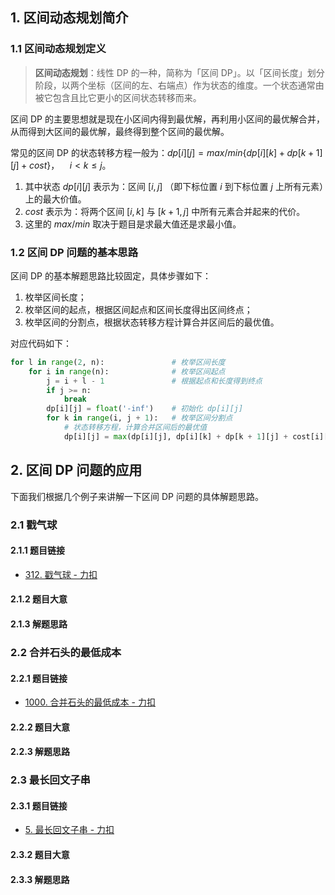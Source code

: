 ## 1. 区间动态规划简介

### 1.1 区间动态规划定义

> **区间动态规划**：线性 DP 的一种，简称为「区间 DP」。以「区间长度」划分阶段，以两个坐标（区间的左、右端点）作为状态的维度。一个状态通常由被它包含且比它更小的区间状态转移而来。

区间 DP 的主要思想就是现在小区间内得到最优解，再利用小区间的最优解合并，从而得到大区间的最优解，最终得到整个区间的最优解。

常见的区间 DP 的状态转移方程一般为：$dp[i][j] = max / min \lbrace dp[i][k] + dp[k + 1][j] + cost \rbrace，\quad i < k \le j$。

1. 其中状态 $dp[i][j]$ 表示为：区间 $[i, j]$ （即下标位置 $i$ 到下标位置 $j$ 上所有元素）上的最大价值。
2. $cost$ 表示为：将两个区间 $[i, k]$ 与 $[k + 1, j]$ 中所有元素合并起来的代价。
3. 这里的 $max / min$ 取决于题目是求最大值还是求最小值。

### 1.2 区间 DP 问题的基本思路

区间 DP 的基本解题思路比较固定，具体步骤如下：

1. 枚举区间长度；
2. 枚举区间的起点，根据区间起点和区间长度得出区间终点；
3. 枚举区间的分割点，根据状态转移方程计算合并区间后的最优值。

对应代码如下：

```Python
for l in range(2, n):               # 枚举区间长度
    for i in range(n):              # 枚举区间起点
        j = i + l - 1               # 根据起点和长度得到终点
        if j >= n:
            break
        dp[i][j] = float('-inf')    # 初始化 dp[i][j]
        for k in range(i, j + 1):   # 枚举区间分割点
            # 状态转移方程，计算合并区间后的最优值
            dp[i][j] = max(dp[i][j], dp[i][k] + dp[k + 1][j] + cost[i][j])
```

## 2. 区间 DP 问题的应用

下面我们根据几个例子来讲解一下区间 DP 问题的具体解题思路。

### 2.1 戳气球

#### 2.1.1 题目链接

- [312. 戳气球 - 力扣](https://leetcode.cn/problems/burst-balloons/)

#### 2.1.2 题目大意

#### 2.1.3 解题思路

### 2.2 合并石头的最低成本

#### 2.2.1 题目链接

- [1000. 合并石头的最低成本 - 力扣](https://leetcode.cn/problems/minimum-cost-to-merge-stones/)

#### 2.2.2 题目大意

#### 2.2.3 解题思路

### 2.3 最长回文子串

#### 2.3.1 题目链接

- [5. 最长回文子串 - 力扣](https://leetcode.cn/problems/longest-palindromic-substring/)

#### 2.3.2 题目大意

#### 2.3.3 解题思路